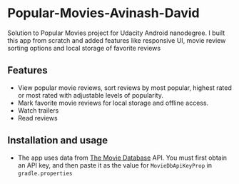 # Popular-Movies-Avinash-David
Solution to Popular Movies project for Udacity Android nanodegree. I built this app from scratch and added features like responsive UI, movie review sorting options and local storage of favorite reviews

## Features
- View popular movie reviews, sort reviews by most popular, highest rated or most rated with adjustable levels of popularity.
- Mark favorite movie reviews for local storage and offline access.
- Watch trailers
- Read reviews

## Installation and usage
- The app uses data from [The Movie Database](https://www.themoviedb.org/documentation/api) API. You must first obtain an API key, and then paste it as the value for `MovieDbApiKeyProp` in `gradle.properties`
